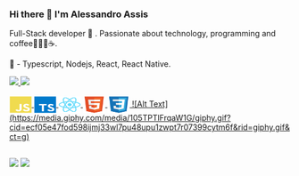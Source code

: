### Hi there 👋 I'm Alessandro Assis 

Full-Stack developer 🚀 . Passionate about technology, programming and coffee💜👨‍💻☕.

💜 - Typescript, Nodejs, React, React Native.
 <div>
  <a href="https://github.com/Aledev21">
  <img height="180em" src="https://github-readme-stats.vercel.app/api?username=Aledev21&show_icons=true&theme=dark&include_all_commits=true&count_private=true"/>
  <img height="180em" src="https://github-readme-stats.vercel.app/api/top-langs/?username=Aledev21&layout=compact&langs_count=7&theme=dark"/>
</div>
 
 <div style="display: inline_block"><br>
    <img align="center" alt="Rafa-Js" height="30" width="40" src="https://raw.githubusercontent.com/devicons/devicon/master/icons/javascript/javascript-plain.svg">
  <img align="center" alt="Rafa-Ts" height="30" width="40" src="https://raw.githubusercontent.com/devicons/devicon/master/icons/typescript/typescript-plain.svg">
  <img align="center" alt="Rafa-React" height="30" width="40" src="https://raw.githubusercontent.com/devicons/devicon/master/icons/react/react-original.svg">
  <img align="center" alt="Rafa-HTML" height="30" width="40" src="https://raw.githubusercontent.com/devicons/devicon/master/icons/html5/html5-original.svg">
  <img align="center" alt="Rafa-CSS" height="30" width="40" src="https://raw.githubusercontent.com/devicons/devicon/master/icons/css3/css3-original.svg">
  ![Alt Text](https://media.giphy.com/media/105TPTlFrqaW1G/giphy.gif?cid=ecf05e47fod598ijmj33wl7pu48upu1zwpt7r07399cytm6f&rid=giphy.gif&ct=g)


  
    
  ##
  <div>
  <a href = "aledev21@gmail.com"><img src="https://img.shields.io/badge/-Gmail-%23333?style=for-the-badge&logo=gmail&logoColor=white" target="_blank"></a>
  <a href="https://www.linkedin.com/in/alessandro-a-8047a6175/" target="_blank"><img src="https://img.shields.io/badge/-LinkedIn-%230077B5?style=for-the-badge&logo=linkedin&logoColor=white" target="_blank"></a> 
